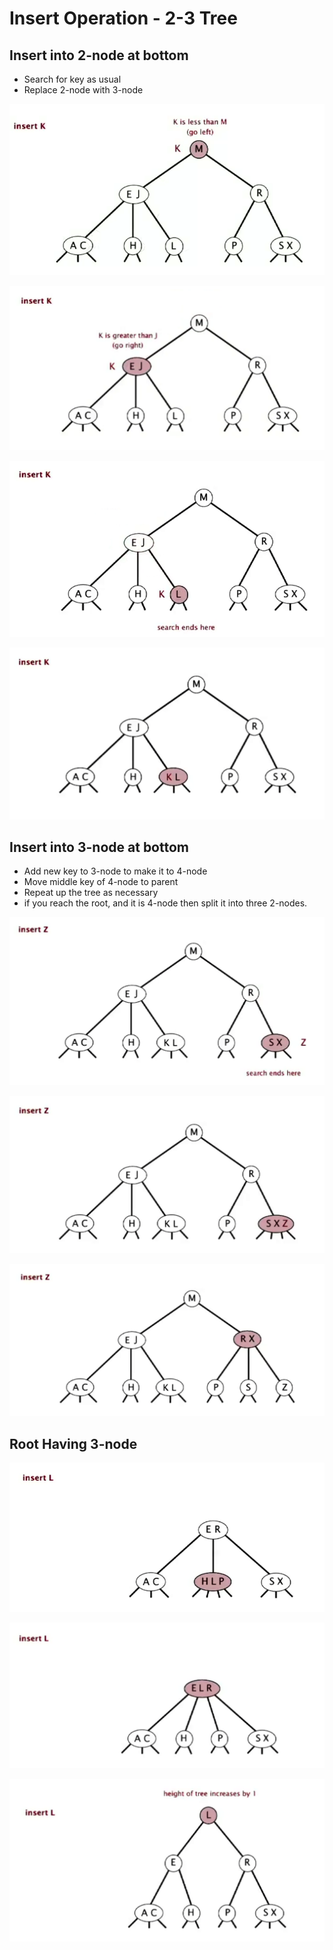 # Insert Operation - 2-3 Tree

## Insert into 2-node at bottom

* Search for key as usual
* Replace 2-node with 3-node

![](<../../.gitbook/assets/image (49) (1).png>)

![](<../../.gitbook/assets/image (73) (1).png>)

![](<../../.gitbook/assets/image (41) (1).png>)

![](<../../.gitbook/assets/image (80) (1).png>)

## Insert into 3-node at bottom

* Add new key to 3-node to make it to 4-node
* Move middle key of 4-node to parent
* Repeat up the tree as necessary
* if you reach the root, and it is 4-node then split it into three 2-nodes.

![](<../../.gitbook/assets/image (68) (1).png>)

![](<../../.gitbook/assets/image (77) (1).png>)

![](<../../.gitbook/assets/image (72) (1).png>)

## Root Having 3-node

![](<../../.gitbook/assets/image (70) (1).png>)

![](<../../.gitbook/assets/image (58) (1).png>)

![](<../../.gitbook/assets/image (33) (1).png>)
